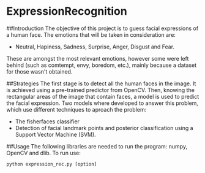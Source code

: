 # ExpressionRecognition

##Introduction
The objective of this project is to guess facial expressions of a human face.
The emotions that will be taken in consideration are: 
 * Neutral, Hapiness, Sadness, Surprise, Anger, Disgust and Fear. 

These are amongst the most relevant emotions, however some were left behind (such as comtempt, envy, boredom, etc.), mainly because a dataset for those wasn't obtained.


##Strategies
The first stage is to detect all the human faces in the image. It is achieved using a pre-trained predictor from OpenCV.
Then, knowing the rectangular areas of the image that contain faces, a model is used to predict the facial expression.
Two models where developed to answer this problem, which use different techniques to aproach the problem:
 * The fisherfaces classifier
 * Detection of facial landmark points and posterior classification using a Support Vector Machine (SVM). 



##Usage
The following libraries are needed to run the program: numpy, OpenCV and dlib.
To run use: 

`python expression_rec.py [option]`
 

